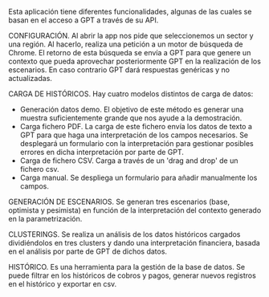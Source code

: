 Esta aplicación tiene diferentes funcionalidades, algunas de las cuales se basan en el acceso a GPT a través de su API. 

CONFIGURACIÓN.
Al abrir la app nos pide que seleccionemos un sector y una región. Al hacerlo, realiza una petición a un motor de búsqueda de Chrome. 
El retorno de esta búsqueda se envía a GPT para que genere un contexto que pueda aprovechar posteriormente GPT en la realización de los escenarios. 
En caso contrario GPT dará respuestas genéricas y no actualizadas. 

CARGA DE HISTÓRICOS.
Hay cuatro modelos distintos de carga de datos:
- Generación datos demo.
  El objetivo de este método es generar una muestra suficientemente grande que nos ayude a la demostración.
- Carga fichero PDF.
  La carga de este fichero envía los datos de texto a GPT para que haga una interpretación de los campos necesarios. Se desplegará un formulario
  con la interpretación para gestionar posibles errores en dicha interpretación por parte de GPT.
- Carga de fichero CSV.
  Carga a través de un 'drag and drop' de un fichero csv.
- Carga manual.
  Se despliega un formulario para añadir manualmente los campos.

GENERACIÓN DE ESCENARIOS.
Se generan tres escenarios (base, optimista y pesimista) en función de la interpretación del contexto generado en la parametrización.

CLUSTERINGS.
Se realiza un análisis de los datos históricos cargados dividiéndolos en tres clusters y dando una interpretación financiera, basada en el análisis por
parte de GPT de dichos datos.

HISTÓRICO.
Es una herramienta para la gestión de la base de datos. Se puede filtrar en los históricos de cobros y pagos, generar nuevos registros en el histórico y exportar en csv.


